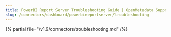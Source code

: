 ```yaml
---
title: PowerBI Report Server Troubleshooting Guide | OpenMetadata Support
slug: /connectors/dashboard/powerbireportserver/troubleshooting
---
```


{% partial file="/v1.9/connectors/troubleshooting.md" /%}
